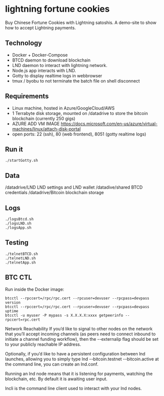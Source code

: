 # lightning fortune cookies

Buy Chinese Fortune Cookies with Lightning satoshis.
A demo-site to show how to accept Lightning payments.

## Technology
- Docker + Docker-Compose
- BTCD daemon to download blockchain
- LND daemon to interact with lightning network.
- Node.js app interacts with LND.
- Gotty to display realtime logs in webbrowser
- tmux / byobu to not terminate the batch file on shell disconnect

## Requirements
- Linux machine, hosted in Azure/GoogleCloud/AWS
- 1 Terrabyte disk storage, mounted on /datadrive to store the bitcoin blockchain (currently 250 gigs)
- AZURE ADD VM IMAGE https://docs.microsoft.com/en-us/azure/virtual-machines/linux/attach-disk-portal
- open ports: 22 (ssh), 80 (web frontend), 8051 (gotty realtime logs)


## Run it
```
./startGotty.sh
```

## Data
/datadrive/LND      LND settings and LND wallet
/datadive/shared    BTCD credentials
/datadrive/Bitcoin  blockchain storage

## Logs
```
./logsBtcd.sh
./logsLND.sh
./logsApp.sh
```

## Testing
```
./telnetBTCD.sh
./telnetLND.sh
./telnetApp.sh
```


## BTC CTL
Run inside the Docker image:
```
btcctl --rpccert=/rpc/rpc.cert --rpcuser=devuser --rpcpass=devpass version
btcctl --rpccert=/rpc/rpc.cert --rpcuser=devuser --rpcpass=devpass uptime
btcctl -u myuser -P mypass -s X.X.X.X:xxxx getpeerinfo --rpccert=rpc.cert
```


Network Reachability
If you’d like to signal to other nodes on the network that you’ll accept incoming channels (as peers need to connect inbound to initiate a channel funding workflow), then the --externalip flag should be set to your publicly reachable IP address.

Optionally, if you’d like to have a persistent configuration between lnd launches, allowing you to simply type lnd --bitcoin.testnet --bitcoin.active at the command line, you can create an lnd.conf.

Running an lnd node means that it is listening for payments, watching the blockchain, etc. By default it is awaiting user input.

lncli is the command line client used to interact with your lnd nodes. 

